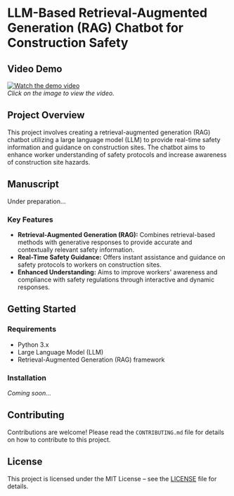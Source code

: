 # LLM-Based Retrieval-Augmented Generation (RAG) Chatbot for Construction Safety



## Video Demo

[![Watch the demo video](https://img.youtube.com/vi/wEs1zGEoRHY/0.jpg)](https://www.youtube.com/watch?v=wEs1zGEoRHY)  
*Click on the image to view the video.*

## Project Overview

This project involves creating a retrieval-augmented generation (RAG) chatbot utilizing a large language model (LLM) to provide real-time safety information and guidance on construction sites. The chatbot aims to enhance worker understanding of safety protocols and increase awareness of construction site hazards.

## Manuscript
Under preparation...


### Key Features

- **Retrieval-Augmented Generation (RAG):** Combines retrieval-based methods with generative responses to provide accurate and contextually relevant safety information.
- **Real-Time Safety Guidance:** Offers instant assistance and guidance on safety protocols to workers on construction sites.
- **Enhanced Understanding:** Aims to improve workers' awareness and compliance with safety regulations through interactive and dynamic responses.

## Getting Started

### Requirements

- Python 3.x
- Large Language Model (LLM)
- Retrieval-Augmented Generation (RAG) framework

### Installation

*Coming soon...*

## Contributing

Contributions are welcome! Please read the `CONTRIBUTING.md` file for details on how to contribute to this project.

## License

This project is licensed under the MIT License – see the [LICENSE](LICENSE) file for details.
